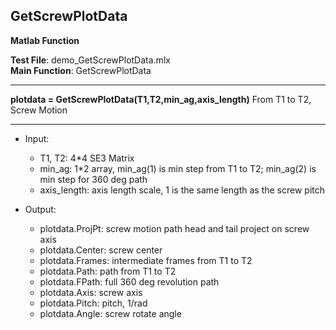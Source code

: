 GetScrewPlotData  
---
**Matlab Function**  

**Test File**: demo_GetScrewPlotData.mlx  
**Main Function**: GetScrewPlotData  
___
**plotdata = GetScrewPlotData(T1,T2,min_ag,axis_length)**
From T1 to T2, Screw Motion
___
- Input:
  - T1, T2: 4*4 SE3 Matrix
  - min_ag: 1*2 array, min_ag(1) is min step from T1 to T2; min_ag(2) is min step for 360 deg path
  - axis_length: axis length scale, 1 is the same length as the screw pitch


- Output:
  - plotdata.ProjPt: screw motion path head and tail project on screw axis
  - plotdata.Center: screw center
  - plotdata.Frames: intermediate frames from T1 to T2
  - plotdata.Path: path from T1 to T2
  - plotdata.FPath: full 360 deg revolution path
  - plotdata.Axis: screw axis
  - plotdata.Pitch: pitch, 1/rad
  - plotdata.Angle: screw rotate angle
